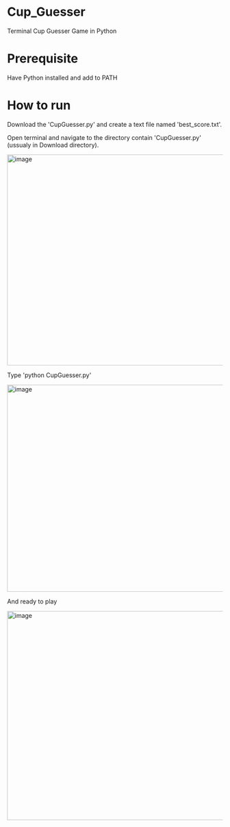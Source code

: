 # Cup_Guesser
Terminal Cup Guesser Game in Python

# Prerequisite
Have Python installed and add to PATH

# How to run
Download the 'CupGuesser.py' and create a text file named 'best_score.txt'.

Open terminal and navigate to the directory contain 'CupGuesser.py' (ussualy in Download directory).

<img width="803" height="492" alt="image" src="https://github.com/user-attachments/assets/663409dd-323c-41a2-8897-546010dd2105" />

Type 'python CupGuesser.py'

<img width="802" height="483" alt="image" src="https://github.com/user-attachments/assets/0c3a725b-19d0-44ab-8175-7d42d96a6bf7" />

And ready to play

<img width="802" height="488" alt="image" src="https://github.com/user-attachments/assets/0ac823e2-8268-4707-acde-bc91dbf394fa" />
